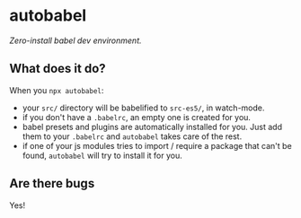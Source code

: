 # autobabel

_Zero-install babel dev environment._

## What does it do?

When you `npx autobabel`:

- your `src/` directory will be babelified to `src-es5/`, in watch-mode.
- if you don't have a `.babelrc`, an empty one is created for you.
- babel presets and plugins are automatically installed for you. Just add them to your `.babelrc` and `autobabel` takes care of the rest.
- if one of your js modules tries to import / require a package that can't be found, `autobabel` will try to install it for you.

## Are there bugs

Yes!


